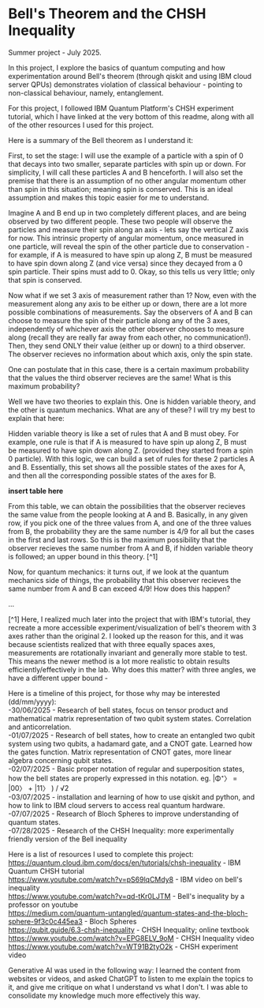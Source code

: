 # Bell's Theorem and the CHSH Inequality
Summer project - July 2025.

In this project, I explore the basics of quantum computing and how experimentation around Bell's theorem (through qiskit and using IBM cloud server QPUs) demonstrates violation of classical behaviour - pointing to non-classical behaviour, namely, entanglement.  

For this project, I followed IBM Quantum Platform's CHSH experiment tutorial, which I have linked at the very bottom of this readme, along with all of the other resources I used for this project. 

Here is a summary of the Bell theorem as I understand it:

First, to set the stage: I will use the example of a particle with a spin of 0 that decays into two smaller, separate particles with spin up or down. For simplicity, I will call these particles A and B henceforth. I will also set the premise that there is an assumption of no other angular momentum other than spin in this situation; meaning spin is conserved. This is an ideal assumption and makes this topic easier for me to understand.

Imagine A and B end up in two completely different places, and are being observed by two different people. These two people will observe the particles and measure their spin along an axis - lets say the vertical Z axis for now. This intrinsic property of angular momentum, once measured in one particle, will reveal the spin of the other particle due to conservation - for example, if A is measured to have spin up along Z, B must be measured to have spin down along Z (and vice versa) since they decayed from a 0 spin particle. Their spins must add to 0. Okay, so this tells us very little; only that spin is conserved.

Now what if we set 3 axis of measurement rather than 1? Now, even with the measurement along any axis to be either up or down, there are a lot more possible combinations of measurements. Say the observers of A and B can choose to measure the spin of their particle along any of the 3 axes, independently of whichever axis the other observer chooses to measure along (recall they are really far away from each other, no communication!). Then, they send ONLY their value (either up or down) to a third observer. The observer recieves no information about which axis, only the spin state.

One can postulate that in this case, there is a certain maximum probability that the values the third observer recieves are the same! What is this maximum probability?

Well we have two theories to explain this. One is hidden variable theory, and the other is quantum mechanics. What are any of these? I will try my best to explain that here:

Hidden variable theory is like a set of rules that A and B must obey. For example, one rule is that if A is measured to have spin up along Z, B must be measured to have spin down along Z. (provided they started from a spin 0 particle). With this logic, we can build a set of rules for these 2 particles A and B. Essentially, this set shows all the possible states of the axes for A, and then all the corresponding possible states of the axes for B.

**insert table here**

From this table, we can obtain the possibilities that the observer recieves the same value from the people looking at A and B. Basically, in any given row, if you pick one of the three values from A, and one of the three values from B, the probability they are the same number is 4/9 for all but the cases in the first and last rows. So this is the maximum possibility that the observer recieves the same number from A and B, if hidden variable theory is followed; an upper bound in this theory. [^1]

Now, for quantum mechanics: it turns out, if we look at the quantum mechanics side of things, the probability that this observer recieves the same number from A and B can exceed 4/9! How does this happen?






...

[^1] Here, I realized much later into the project that with IBM's tutorial, they recreate a more accessible experiment/visualization of bell's theorem with 3 axes rather than the original 2. I looked up the reason for this, and it was because scientists realized that with three equally spaces axes, measurements are rotationally invariant and generally more stable to test. This means the newer method is a lot more realistic to obtain results efficiently/effectively in the lab.  Why does this matter? with three angles, we have a different upper bound - 









Here is a timeline of this project, for those why may be interested (dd/mm/yyyy):<br />
  -30/06/2025 - Research of bell states, focus on tensor product and mathematical matrix representation of two qubit system states. Correlation and      anticorrelation. <br />
  -01/07/2025 - Research of bell states, how to create an entangled two qubit system using two qubits, a hadamard gate, and a CNOT gate. Learned how     the gates function. Matrix representation of CNOT gates, more linear algebra concerning qubit states. <br />
  -02/07/2025 - Basic proper notation of regular and superposition states, how the bell states are properly expressed in this notation. eg. |Φ⁺〉 = 
  |00〉 + |11〉 ) / √2 <br />
  -03/07/2025 - installation and learning of how to use qiskit and python, and how to link to IBM cloud servers to access real quantum hardware. <br />
  -07/07/2025 - Research of Bloch Spheres to improve understanding of quantum states. <br />
  -07/28/2025 - Research of the CHSH Inequality: more experimentally friendly version of the Bell inequality <br />
  


Here is a list of resources I used to complete this project:<br />
https://quantum.cloud.ibm.com/docs/en/tutorials/chsh-inequality - IBM Quantum CHSH tutorial <br />
https://www.youtube.com/watch?v=pS69lqCMdy8 - IBM video on bell's inequality<br />
https://www.youtube.com/watch?v=qd-tKr0LJTM - Bell's inequality by a professor on youtube<br />
https://medium.com/quantum-untangled/quantum-states-and-the-bloch-sphere-9f3c0c445ea3 - Bloch Spheres<br />
https://qubit.guide/6.3-chsh-inequality - CHSH Inequality; online textbook<br />
https://www.youtube.com/watch?v=EPG8ELV_9oM - CHSH Inequality video <br />
https://www.youtube.com/watch?v=WT91B2tyO2k - CHSH experiment video <br />

Generative AI was used in the following way:
I learned the content from websites or videos, and asked ChatGPT to listen to me explain the topics to it, and give me critique on what I understand vs what I don't. I was able to consolidate my knowledge much more effectively this way.

